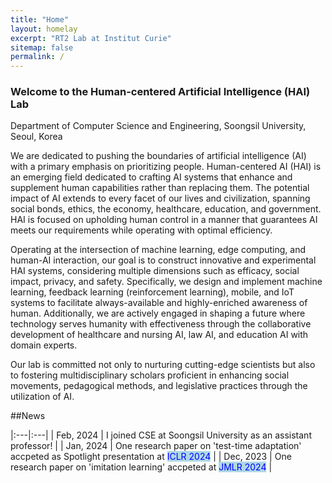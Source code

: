 ```yaml
---
title: "Home"
layout: homelay
excerpt: "RT2 Lab at Institut Curie"
sitemap: false
permalink: /
---
```



### Welcome to the Human-centered Artificial Intelligence (HAI) Lab
Department of Computer Science and Engineering, Soongsil University, Seoul, Korea

We are dedicated to pushing the boundaries of artificial intelligence (AI) with a primary emphasis on prioritizing people. Human-centered AI (HAI) is an emerging field dedicated to crafting AI systems that enhance and supplement human capabilities rather than replacing them. The potential impact of AI extends to every facet of our lives and civilization, spanning social bonds, ethics, the economy, healthcare, education, and government. HAI is focused on upholding human control in a manner that guarantees AI meets our requirements while operating with optimal efficiency.

Operating at the intersection of machine learning, edge computing, and human-AI interaction, our goal is to construct innovative and experimental HAI systems, considering multiple dimensions such as efficacy, social impact, privacy, and safety. Specifically, we design and implement machine learning, feedback learning (reinforcement learning), mobile, and IoT systems to facilitate always-available and highly-enriched awareness of human. Additionally, we are actively engaged in shaping a future where technology serves humanity with effectiveness through the collaborative development of healthcare and nursing AI, law AI, and education AI with domain experts.

Our lab is committed not only to nurturing cutting-edge scientists but also to fostering multidisciplinary scholars proficient in enhancing social movements, pedagogical methods, and legislative practices through the utilization of AI.



##News


|:---|:---|
| Feb, 2024  | I joined CSE at Soongsil University as an assistant professor! |
| Jan, 2024  | One research paper on 'test-time adaptation' accpeted as Spotlight presentation at <mark style="background-color: lightblue"><span style="color:blue">ICLR 2024</span></mark> |
| Dec, 2023  | One research paper on 'imitation learning' accpeted at <mark style="background-color: lightblue"><span style="color:blue">JMLR 2024</span></mark> |